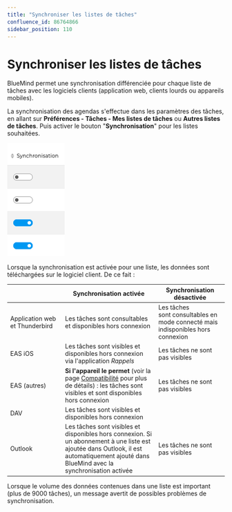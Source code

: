 ```yaml
---
title: "Synchroniser les listes de tâches"
confluence_id: 86764866
sidebar_position: 110
---
```

# Synchroniser les listes de tâches

BlueMind permet une synchronisation différenciée pour chaque liste de tâches avec les logiciels clients (application web, clients lourds ou appareils mobiles).

La synchronisation des agendas s'effectue dans les paramètres des tâches, en allant sur **Préférences - Tâches - Mes listes de tâches** ou **Autres listes de tâches**. Puis activer le bouton "**Synchronisation**" pour les listes souhaitées.

![](../../attachments/86764866/86764868.png)

Lorsque la synchronisation est activée pour une liste, les données sont téléchargées sur le logiciel client. De ce fait :

|  | Synchronisation activée | Synchronisation désactivée |
| -| ----------------------- | ---------------------------|
| Application web et Thunderbird | Les tâches sont consultables et disponibles hors connexion | Les tâches sont consultables en mode connecté mais indisponibles hors connexion |
| EAS iOS | Les tâches sont visibles et disponibles hors connexion via l'application *Rappels* | Les tâches ne sont pas visibles |
| EAS (autres) | **Si l'appareil le permet** (voir la page [Compatibilité](../../FAQ_Foire_aux_questions_/Compatibilite.md) pour plus de détails) : les tâches sont visibles et sont disponibles hors connexion | Les tâches ne sont pas visibles |
| DAV | Les tâches sont visibles et disponibles hors connexion | 
| Outlook | Les tâches sont visibles et disponibles hors connexion. Si un abonnement à une liste est ajoutée dans Outlook, il est automatiquement ajouté dans BlueMind avec la synchronisation activée | Les tâches ne sont pas visibles |

Lorsque le volume des données contenues dans une liste est important (plus de 9000 tâches), un message avertit de possibles problèmes de synchronisation.

